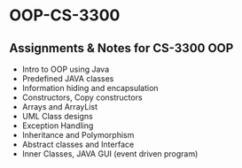 # OOP-CS-3300
 <h2 >Assignments  &amp;  Notes for CS-3300 OOP </h2>

<ul>
    <li> Intro to OOP using Java</li>
    <li>Predefined JAVA classes</li>
    <li>Information hiding and encapsulation</li>
    <li>Constructors, Copy constructors</li>
    <li>Arrays and ArrayList</li>
    <li>UML Class designs</li>
    <li>Exception Handling</li>
    <li> Inheritance and Polymorphism</li>
    <li>Abstract classes and Interface</li>
    <li>Inner Classes, JAVA GUI (event driven program)</li>
    
</ul>
